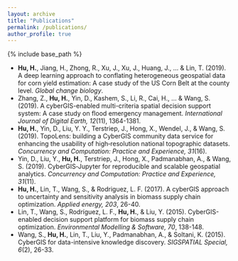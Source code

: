 ```yaml
---
layout: archive
title: "Publications"
permalink: /publications/
author_profile: true
---
```

{% include base_path %}

* **Hu, H.**, Jiang, H., Zhong, R., Xu, J., Xu, J., Huang, J., ... & Lin, T. (2019). A deep learning approach to conflating heterogeneous geospatial data for corn yield estimation: A case study of the US Corn Belt at the county level. _Global change biology_.
* Zhang, Z., **Hu, H.**, Yin, D., Kashem, S., Li, R., Cai, H., ... & Wang, S. (2019). A cyberGIS-enabled multi-criteria spatial decision support system: A case study on flood emergency management. _International Journal of Digital Earth, 12_(11), 1364-1381.
* **Hu, H.**, Yin, D., Liu, Y. Y., Terstriep, J., Hong, X., Wendel, J., & Wang, S. (2019). TopoLens: building a CyberGIS community data service for enhancing the usability of high‐resolution national topographic datasets. _Concurrency and Computation: Practice and Experience, 31_(16).
* Yin, D., Liu, Y., **Hu, H.**, Terstriep, J., Hong, X., Padmanabhan, A., & Wang, S. (2019). CyberGIS‐Jupyter for reproducible and scalable geospatial analytics. _Concurrency and Computation: Practice and Experience, 31_(11).
* **Hu, H.**, Lin, T., Wang, S., & Rodriguez, L. F. (2017). A cyberGIS approach to uncertainty and sensitivity analysis in biomass supply chain optimization. _Applied energy, 203_, 26-40.
* Lin, T., Wang, S., Rodríguez, L. F., **Hu, H.**, & Liu, Y. (2015). CyberGIS-enabled decision support platform for biomass supply chain optimization. _Environmental Modelling & Software, 70_, 138-148.
* Wang, S., **Hu, H.**, Lin, T., Liu, Y., Padmanabhan, A., & Soltani, K. (2015). CyberGIS for data-intensive knowledge discovery. _SIGSPATIAL Special, 6_(2), 26-33.